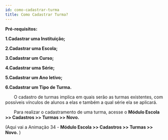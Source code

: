 ```yaml
---
id: como-cadastrar-turma
title: Como Cadastrar Turma?
---
```


**Pré-requisitos:**

**1.Cadastrar uma Instituição;**

**2.Cadastrar uma Escola;**

**3.Cadastrar um Curso;**

**4.Cadastrar uma Série;**

**5.Cadastrar um Ano letivo;**

**6.Cadastrar um Tipo de Turma.**

&nbsp;&nbsp;&nbsp;&nbsp;&nbsp;&nbsp;&nbsp;O cadastro de turmas implica em quais serão as turmas existentes, com possíveis vínculos de alunos a elas e também a qual série ela se aplicará.

&nbsp;&nbsp;&nbsp;&nbsp;&nbsp;&nbsp;&nbsp;Para realizar o cadastramento de uma turma, acesse o **Módulo Escola >> Cadastros >> Turmas >> Novo.**

(Aqui vai a Animação 34 - **Módulo Escola >> Cadastros >> Turmas >> Novo.**
)